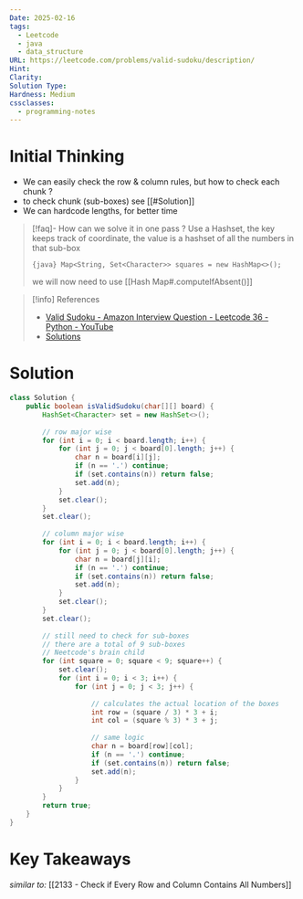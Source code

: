 ```yaml
---
Date: 2025-02-16
tags:
  - Leetcode
  - java
  - data_structure
URL: https://leetcode.com/problems/valid-sudoku/description/
Hint: 
Clarity: 
Solution Type: 
Hardness: Medium
cssclasses:
  - programming-notes
---
```

# Initial Thinking

- We can easily check the row & column rules, but how to check each chunk ?
- to check chunk (sub-boxes) see [[#Solution]]
- We can hardcode lengths, for better time

> [!faq]- How can we solve it in one pass ?
> Use a Hashset, the key keeps track of coordinate, the value is a hashset of all the numbers in that sub-box
> 
> `{java} Map<String, Set<Character>> squares = new HashMap<>();`
> 
> we will now need to use [[Hash Map#.computeIfAbsent()]]

> [!info] References
> - [Valid Sudoku - Amazon Interview Question - Leetcode 36 - Python - YouTube](https://youtu.be/TjFXEUCMqI8)
> - [Solutions](https://neetcode.io/solutions/valid-sudoku)
# Solution
```java title="Brute Force" info:29-31
class Solution {
    public boolean isValidSudoku(char[][] board) {
        HashSet<Character> set = new HashSet<>();
		
        // row major wise
        for (int i = 0; i < board.length; i++) {
            for (int j = 0; j < board[0].length; j++) {
                char n = board[i][j];
                if (n == '.') continue;
                if (set.contains(n)) return false;
                set.add(n);
            }
            set.clear();
        }
        set.clear();
        
        // column major wise
        for (int i = 0; i < board.length; i++) {
            for (int j = 0; j < board[0].length; j++) {
                char n = board[j][i];
                if (n == '.') continue;
                if (set.contains(n)) return false;
                set.add(n);
            }
            set.clear();
        }
        set.clear();
		
        // still need to check for sub-boxes
        // there are a total of 9 sub-boxes 
        // Neetcode's brain child
        for (int square = 0; square < 9; square++) {
            set.clear();
            for (int i = 0; i < 3; i++) {
                for (int j = 0; j < 3; j++) {
					
                    // calculates the actual location of the boxes
                    int row = (square / 3) * 3 + i;
                    int col = (square % 3) * 3 + j;
					
                    // same logic
                    char n = board[row][col];
                    if (n == '.') continue;
                    if (set.contains(n)) return false;
                    set.add(n);
                }
            }
        }
        return true;
    }
}
```
# Key Takeaways

*similar to:* [[2133 - Check if Every Row and Column Contains All Numbers]]